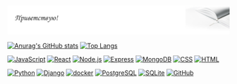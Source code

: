 ![Header](https://github.com/SergeyMMedvedev/sergeyMMedvedev/blob/main/asserts/book_v2.png)

[![Anurag's GitHub stats](https://github-readme-stats.vercel.app/api?username=sergeyMMedvedev&show_icons=true)](https://github.com/anuraghazra/github-readme-stats)
[![Top Langs](https://github-readme-stats.vercel.app/api/top-langs/?username=sergeyMMedvedev&layout=compact)](https://github.com/anuraghazra/github-readme-stats)

[![JavaScript](https://img.shields.io/badge/-JavaScript-464646??style=flat-square&logo=javascript)](https://www.javascript.com/)
[![React](https://img.shields.io/badge/-react-464646??style=flat-square&logo=react)](https://ru.reactjs.org/)
[![Node.js](https://img.shields.io/badge/-Node.js-464646??style=flat-square&logo=Node.js)](https://nodejs.org/ru/)
[![Express](https://img.shields.io/badge/-Express-464646??style=flat-square&logo=Express)](https://expressjs.com/ru/)
[![MongoDB](https://img.shields.io/badge/-MongoDB-464646??style=flat-square&logo=MongoDB)](https://www.mongodb.com/2)
[![CSS](https://img.shields.io/badge/-CSS-464646??style=flat-square&logo=css3)](https://www.w3.org/Style/CSS/specs.ru.html)
[![HTML](https://img.shields.io/badge/-HTML-464646??style=flat-square&logo=HTML5)](https://www.w3.org/TR/html52/introduction.html#introduction)

[![Python](https://img.shields.io/badge/-Python-464646??style=flat-square&logo=Python)](https://www.python.org/)
[![Django](https://img.shields.io/badge/-Django-464646??style=flat-square&logo=Django)](https://www.djangoproject.com/)
[![docker](https://img.shields.io/badge/-docker-464646??style=flat-square&logo=docker)](https://www.docker.com/)
[![PostgreSQL](https://img.shields.io/badge/-PostgreSQL-464646??style=flat-square&logo=PostgreSQL)](https://www.postgresql.org/)
[![SQLite](https://img.shields.io/badge/-SQLite-464646??style=flat-square&logo=SQLite)](https://www.sqlite.org/index.html)
[![GitHub](https://img.shields.io/badge/-GitHub-464646??style=flat-square&logo=GitHub)](https://github.com/)

